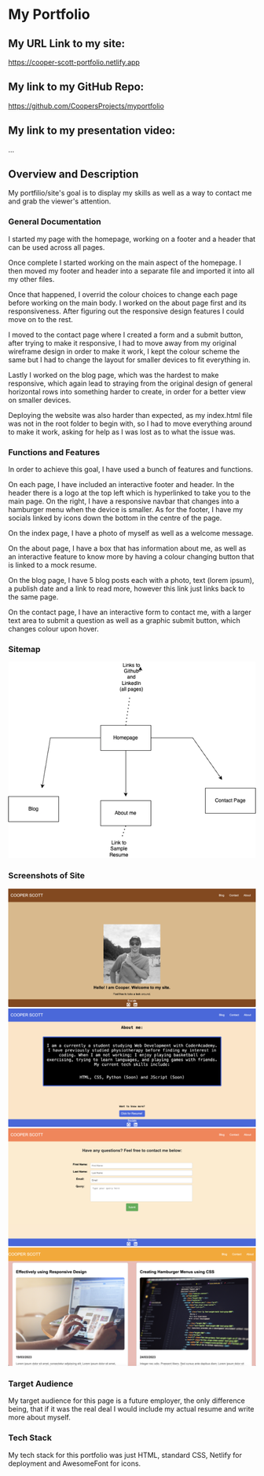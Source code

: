 # My Portfolio

## My URL Link to my site:
https://cooper-scott-portfolio.netlify.app

## My link to my GitHub Repo:
https://github.com/CoopersProjects/myportfolio

## My link to my presentation video:
...

## Overview and Description

My portfilio/site's goal is to display my skills as well as a way to contact me and grab the viewer's attention. 

### General Documentation

I started my page with the homepage, working on a footer and a header that can be used across all pages. 

Once complete I started working on the main aspect of the homepage.
I then moved my footer and header into a separate file and imported it into all my other files. 

Once that happened, I overrid the colour choices to change each page before working on the main body. 
I worked on the about page first and its responsiveness. After figuring out the responsive design features I could move on to the rest.

I moved to the contact page where I created a form and a submit button, after trying to make it responsive, I had to move away from my original wireframe design in order to make it work, I kept the colour scheme the same but I had to change the layout for smaller devices to fit everything in. 

Lastly I worked on the blog page, which was the hardest to make responsive, which again lead to straying from the original design of general horizontal rows into something harder to create, in order for a better view on smaller devices. 

Deploying the website was also harder than expected, as my index.html file was not in the root folder to begin with, so I had to move everything around to make it work, asking for help as I was lost as to what the issue was. 

### Functions and Features

In order to achieve this goal, I have used a bunch of features and functions. 

On each page, I have included an interactive footer and header. In the header there is a logo at the top left which is hyperlinked to take you to the main page. On the right, I have a responsive navbar that changes into a hamburger menu when the device is smaller. As for the footer, I have my socials linked by icons down the bottom in the centre of the page.

On the index page, I have a photo of myself as well as a welcome message. 

On the about page, I have a box that has information about me, as well as an interactive feature to know more by having a colour changing button that is linked to a mock resume.

On the blog page, I have 5 blog posts each with a photo, text (lorem ipsum), a publish date and a link to read more, however this link just links back to the same page.

On the contact page, I have an interactive form to contact me, with a larger text area to submit a question as well as a graphic submit button, which changes colour upon hover. 


### Sitemap
![Sitemap](images/sitemap.png)

### Screenshots of Site

![Homepage](images/Homepage.png)
![About](images/about.png)
![Contact](images/contact.png)
![Blog](images/blogpage.png)

### Target Audience

My target audience for this page is a future employer, the only difference being, that if it was the real deal I would include my actual resume and write more about myself. 

### Tech Stack

My tech stack for this portfolio was just HTML, standard CSS, Netlify for deployment and AwesomeFont for icons.

